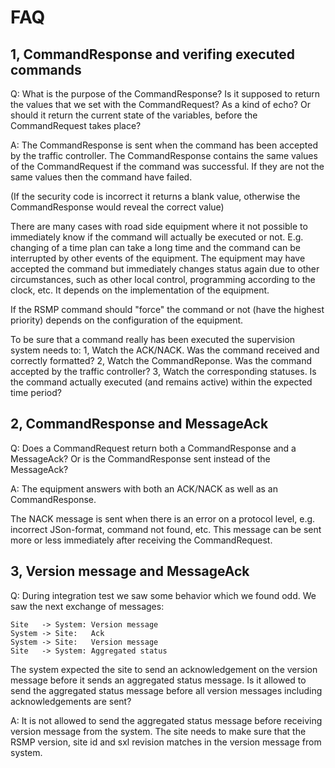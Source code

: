 FAQ
===

1, CommandResponse and verifing executed commands
-------------------------------------------------
Q: What is the purpose of the CommandResponse? Is it supposed to return the
values that we set with the CommandRequest? As a kind of echo? Or should it
return the current state of the variables, before the CommandRequest takes
place?

A: The CommandResponse is sent when the command has been accepted by the traffic
controller. The CommandResponse contains the same values of the CommandRequest
if the command was successful. If they are not the same values then the command
have failed.

(If the security code is incorrect it returns a blank value, otherwise the
CommandResponse would reveal the correct value)

There are many cases with road side equipment where it not possible to
immediately know if the command will actually be executed or not.
E.g. changing of a time plan can take a long time and the command can be
interrupted by other events of the equipment. The equipment may have accepted
the command but immediately changes status again due to other circumstances,
such as other local control, programming according to the clock, etc.
It depends on the implementation of the equipment.

If the RSMP command should "force" the command or not (have the highest
priority) depends on the configuration of the equipment.

To be sure that a command really has been executed the supervision system needs
to:
1, Watch the ACK/NACK. Was the command received and correctly formatted?
2, Watch the CommandReponse. Was the command accepted by the traffic controller?
3, Watch the corresponding statuses. Is the command actually executed (and
   remains active) within the expected time period?

2, CommandResponse and MessageAck
---------------------------------
Q: Does a CommandRequest return both a CommandResponse and a MessageAck?
Or is the CommandResponse sent instead of the MessageAck?

A: The equipment answers with both an ACK/NACK as well as an CommandResponse.

The NACK message is sent when there is an error on a protocol level, e.g.
incorrect JSon-format, command not found, etc. This message can be sent more or
less immediately after receiving the CommandRequest.


3, Version message and MessageAck
----------------------------------

Q: During integration test we saw some behavior which we found odd. We saw the
next exchange of messages:
```
Site   -> System: Version message
System -> Site:   Ack
System -> Site:   Version message
Site   -> System: Aggregated status
```

The system expected the site to send an acknowledgement on the version message
before it sends an aggregated status message. Is it allowed to send the
aggregated status message before all version messages including acknowledgements
are sent?

A: It is not allowed to send the aggregated status message before receiving
version message from the system. The site needs to make sure that the RSMP
version, site id and sxl revision matches in the version message from system.
